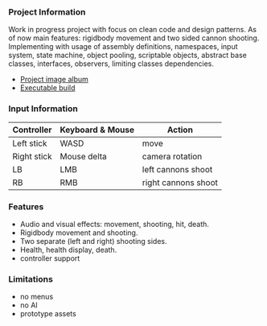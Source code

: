 ### Project Information
Work in progress project with focus on clean code and design patterns. As of now main features: rigidbody movement and two sided cannon shooting. Implementing with usage of assembly definitions, namespaces, input system, state machine, object pooling, scriptable objects, abstract base classes, interfaces, observers, limiting classes dependencies.
- [Project image album](https://imgur.com/a/m2HJ2Jd)
- [Executable build](https://drive.google.com/file/d/1GKCoA9vzwCGVMwEsIMTU7LMtc8UKXaz0/view?usp=sharing)

### Input Information
Controller | Keyboard & Mouse | Action
--- | --- | ---
Left stick | WASD |  move
Right stick | Mouse delta | camera rotation
LB | LMB | left cannons shoot
RB | RMB | right cannons shoot

### Features
+ Audio and visual effects: movement, shooting, hit, death.
+ Rigidbody movement and shooting.
+ Two separate (left and right) shooting sides.
+ Health, health display, death.
+ controller support

### Limitations
+ no menus
+ no AI
+ prototype assets
